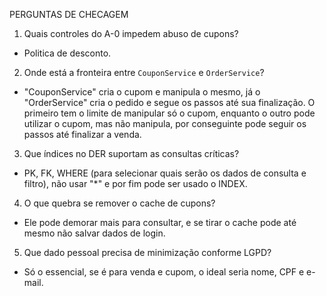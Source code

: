 PERGUNTAS DE CHECAGEM

1) Quais controles do A-0 impedem abuso de cupons?
- Politica de desconto.

2) Onde está a fronteira entre `CouponService` e `OrderService`?
- "CouponService" cria o cupom e manipula o mesmo, já o "OrderService" cria o pedido e segue os passos até sua finalização. O primeiro tem o limite de manipular só o cupom, enquanto o outro pode utilizar o cupom, mas não manipula, por conseguinte pode seguir os passos até finalizar a venda.

3) Que índices no DER suportam as consultas críticas?
- PK, FK, WHERE (para selecionar quais serão os dados de consulta e filtro), não usar "*" e por fim pode ser usado o INDEX.

4) O que quebra se remover o cache de cupons?
- Ele pode demorar mais para consultar, e se tirar o cache pode até mesmo não salvar dados de login.

5) Que dado pessoal precisa de minimização conforme LGPD?
- Só o essencial, se é para venda e cupom, o ideal seria nome, CPF e e-mail.